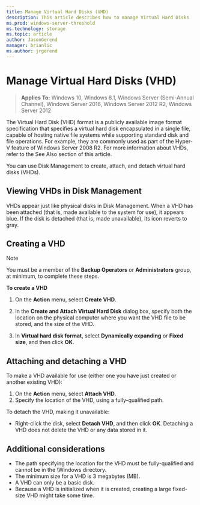 ```yaml
---
title: Manage Virtual Hard Disks (VHD)
description: This article describes how to manage Virtual Hard Disks
ms.prod: windows-server-threshold 
ms.technology: storage 
ms.topic: article 
author: JasonGerend 
manager: brianlic 
ms.author: jrgerend 
---
```


# Manage Virtual Hard Disks (VHD)

> **Applies To:** Windows 10, Windows 8.1, Windows Server (Semi-Annual Channel), Windows Server 2016, Windows Server 2012 R2, Windows Server 2012

The Virtual Hard Disk (VHD) format is a publicly available image format specification that specifies a virtual hard disk encapsulated in a single file, capable of hosting native file systems while supporting standard disk and file operations. For example, they are commonly used as part of the Hyper-V feature of Windows Server 2008 R2. For more information about VHDs, refer to the See Also section of this article. 

You can use Disk Management to create, attach, and detach virtual hard disks (VHDs).

## Viewing VHDs in Disk Management

VHDs appear just like physical disks in Disk Management. When a VHD has been attached (that is, made available to the system for use), it appears blue. If the disk is detached (that is, made unavailable), its icon reverts to gray.

## Creating a VHD

> [!NOTE]
> You must be a member of the **Backup Operators** or **Administrators** group, at minimum, to complete these steps.

**To create a VHD**

1.  On the **Action** menu, select **Create VHD**.

2.  In the **Create and Attach Virtual Hard Disk** dialog box, specify both the location on the physical computer where you want the VHD file to be stored, and the size of the VHD.

3.  In **Virtual hard disk format**, select **Dynamically expanding** or **Fixed size**, and then click **OK**.

## Attaching and detaching a VHD

To make a VHD available for use (either one you have just created or another existing VHD): 

1. On the **Action** menu, select **Attach VHD**. 
2. Specify the location of the VHD, using a fully-qualified path.

To detach the VHD, making it unavailable: 
-   Right-click the disk, select **Detach VHD**, and then click **OK**. Detaching a VHD does not delete the VHD or any data stored in it.

## Additional considerations

-   The path specifying the location for the VHD must be fully-qualified and cannot be in the \\Windows directory.
-   The minimum size for a VHD is 3 megabytes (MB).
-   A VHD can only be a basic disk.
-   Because a VHD is initialized when it is created, creating a large fixed-size VHD might take some time.
